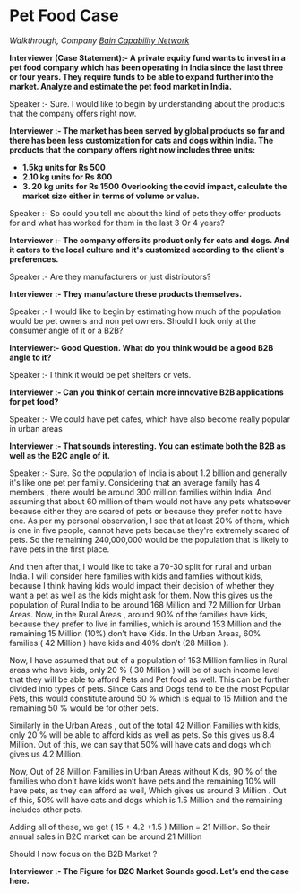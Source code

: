 # Pet Food Case

_Walkthrough, Company [Bain Capability Network](/)_

**Interviewer (Case Statement):- A private equity fund wants to invest in a pet food company which has been operating in India since the last three or four years. They require funds to be able to expand further into the market. Analyze and estimate the pet food market in India.**

Speaker :- Sure. I would like to begin by understanding about the products that the company offers right now.

**Interviewer :- The market has been served by global products so far and there has been less customization for cats and dogs within India. The products that the company offers right now includes three units:**

- **1.5kg units for Rs 500**
- **2.10 kg units for Rs 800**
- **3. 20 kg units for Rs 1500**
  **Overlooking the covid impact, calculate the market size either in terms of volume or value.**

Speaker :- So could you tell me about the kind of pets they offer products for and what has worked for them in the last 3 Or 4 years?

**Interviewer :- The company offers its product only for cats and dogs. And it caters to the local culture and it's customized according to the client's preferences.**

Speaker :- Are they manufacturers or just distributors?

**Interviewer :- They manufacture these products themselves.**

Speaker :- I would like to begin by estimating how much of the population would be pet owners and non pet owners. Should I look only at the consumer angle of it or a B2B?

**Interviewer:- Good Question. What do you think would be a good B2B angle to it?**

Speaker :- I think it would be pet shelters or vets.

**Interviewer :- Can you think of certain more innovative B2B applications for pet food?**

Speaker :- We could have pet cafes, which have also become really popular in urban areas

**Interviewer :- That sounds interesting. You can estimate both the B2B as well as the B2C angle of it.**

Speaker :- Sure. So the population of India is about 1.2 billion and generally it's like one pet per family.
Considering that an average family has 4 members , there would be around 300 million families within India.
And assuming that about 60 million of them would not have any pets whatsoever because either they are scared of pets or because they prefer not to have one.
As per my personal observation, I see that at least 20% of them, which is one in five people, cannot have pets because they're extremely scared of pets.
So the remaining 240,000,000 would be the population that is likely to have pets in the first place.

And then after that, I would like to take a 70-30 split for rural and urban India.
I will consider here families with kids and families without kids, because I think having kids would impact their decision of whether they want a pet as well as the kids might ask for them. Now this gives us the population of Rural India to be around 168 Million and 72 Million for Urban Areas.
Now, in the Rural Areas , around 90% of the families have kids, because they prefer to live in families, which is around 153 Million and the remaining 15 Million (10%) don’t have Kids.
In the Urban Areas, 60% families ( 42 Million ) have kids and 40% don’t (28 Million ).

Now, I have assumed that out of a population of 153 Million families in Rural areas who have kids, only 20 % ( 30 Million ) will be of such income level that they will be able to afford Pets and Pet food as well. This can be further divided into types of pets. Since Cats and Dogs tend to be the most Popular Pets, this would constitute around 50 % which is equal to 15 Million and the remaining 50 % would be for other pets.

Similarly in the Urban Areas , out of the total 42 Million Families with kids, only 20 % will be able to afford kids as well as pets. So this gives us 8.4 Million. Out of this, we can say that 50% will have cats and dogs which gives us 4.2 Million.

Now, Out of 28 Million Families in Urban Areas without Kids, 90 % of the families who don’t have kids won’t have pets and the remaining 10% will have pets, as they can afford as well, Which gives us around 3 Million . Out of this, 50% will have cats and dogs which is 1.5 Million and the remaining includes other pets.

Adding all of these, we get ( 15 + 4.2 +1.5 ) Million = 21 Million. So their annual sales in B2C market can be around 21 Million

Should I now focus on the B2B Market ?

**Interviewer :- The Figure for B2C Market Sounds good. Let’s end the case here.**

